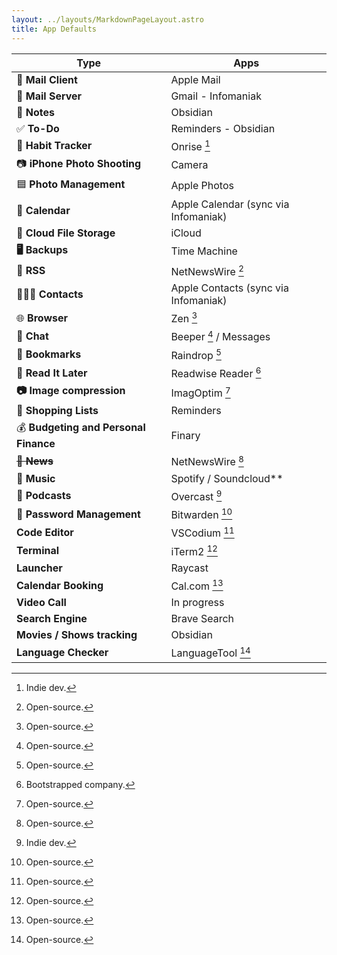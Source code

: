 ```yaml
---
layout: ../layouts/MarkdownPageLayout.astro
title: App Defaults
---
```


| **Type**                              | **Apps**                                  |
| ------------------------------------- | ----------------------------------------- |
| 📨 **Mail Client**                    | Apple Mail                                |
| 📮 **Mail Server**                    | Gmail - Infomaniak                        |
| 📝 **Notes**                          | Obsidian                                  |
| ✅ **To-Do**                          | Reminders - Obsidian                      |
| 🎯 **Habit Tracker**                  | Onrise [^3]                               |
| 📷 **iPhone Photo Shooting**          | Camera                                    |
| 🟦 **Photo Management**               | Apple Photos                              |
| 📆 **Calendar**                       | Apple Calendar (sync via Infomaniak)      |
| 📁 **Cloud File Storage**             | iCloud                                    |
| **🖥️ Backups**                        | Time Machine                              |
| 📖 **RSS**                            | NetNewsWire [^1]                          |
| 🙍🏻‍♂️ **Contacts**                       | Apple Contacts (sync via Infomaniak)      |
| 🌐 **Browser**                        | Zen [^1]                                  |
| 💬 **Chat**                           | Beeper [^1] / Messages                    |
| 🔖 **Bookmarks**                      | Raindrop [^1]                             |
| 📑 **Read It Later**                  | Readwise Reader [^2]                      |
| **📷 Image compression**              | ImagOptim [^1]                            |
| 🛒 **Shopping Lists**                 | Reminders                                 |
| 💰 **Budgeting and Personal Finance** | Finary                                    |
| ~~📰 **News**~~                       | NetNewsWire [^1]                          |
| 🎵 **Music**                          | Spotify  / Soundcloud\*\*                 |
| 🎤 **Podcasts**                       | Overcast [^3]                             |
| 🔐 **Password Management**            | Bitwarden [^1]                            |
| **Code Editor**                       | VSCodium [^1]                             |
| **Terminal**                          | iTerm2 [^1]                               |
| **Launcher**                          | Raycast                                   |
| **Calendar Booking**                  | Cal.com [^1]                              |
| **Video Call**                        | In progress                               |
| **Search Engine**                     | Brave Search                              |
| **Movies / Shows tracking**           | Obsidian                                  |
| **Language Checker**                  | LanguageTool [^1]                         |

[^1]: Open-source.

[^2]: Bootstrapped company.

[^3]: Indie dev.
